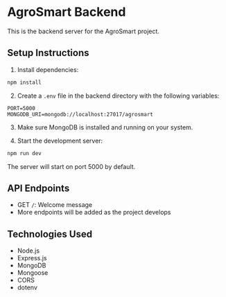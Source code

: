 # AgroSmart Backend

This is the backend server for the AgroSmart project.

## Setup Instructions

1. Install dependencies:
```bash
npm install
```

2. Create a `.env` file in the backend directory with the following variables:
```
PORT=5000
MONGODB_URI=mongodb://localhost:27017/agrosmart
```

3. Make sure MongoDB is installed and running on your system.

4. Start the development server:
```bash
npm run dev
```

The server will start on port 5000 by default.

## API Endpoints

- GET `/`: Welcome message
- More endpoints will be added as the project develops

## Technologies Used

- Node.js
- Express.js
- MongoDB
- Mongoose
- CORS
- dotenv 